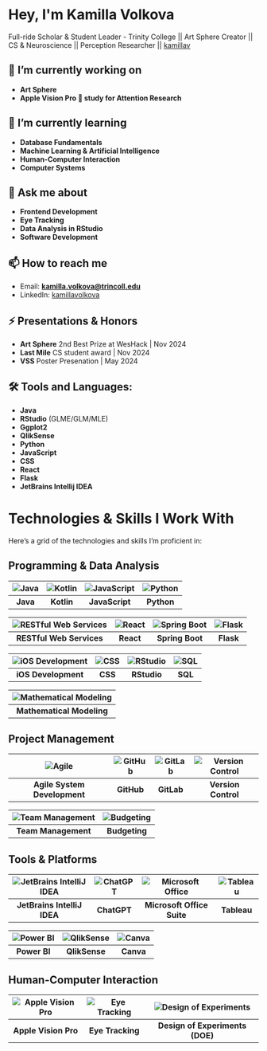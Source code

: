 # Hey, I'm Kamilla Volkova

Full-ride Scholar & Student Leader - Trinity College || Art Sphere Creator || CS & Neuroscience || Perception Researcher || [kamillav](https://github.com/kamillav)

## 🔭 I’m currently working on
- **Art Sphere**
- **Apple Vision Pro 🍏 study for Attention Research**

## 🌱 I’m currently learning
- **Database Fundamentals**
- **Machine Learning & Artificial Intelligence**
- **Human-Computer Interaction**
- **Computer Systems**

## 💬 Ask me about
- **Frontend Development**
- **Eye Tracking**
- **Data Analysis in RStudio**
- **Software Development**

## 📫 How to reach me
- Email: **kamilla.volkova@trincoll.edu**
- LinkedIn: [kamillavolkova](https://www.linkedin.com/in/kamillavolkova/)

## ⚡ Presentations & Honors
- **Art Sphere** 2nd Best Prize at WesHack | Nov 2024
- **Last Mile** CS student award | Nov 2024
- **VSS** Poster Presenation | May 2024 

## 🛠️ Tools and Languages:
- **Java**
- **RStudio** (GLME/GLM/MLE)
- **Ggplot2**
- **QlikSense**
- **Python**
- **JavaScript**
- **CSS**
- **React**
- **Flask**
- **JetBrains Intellij IDEA**

# Technologies & Skills I Work With

Here’s a grid of the technologies and skills I’m proficient in:

## Programming & Data Analysis

| ![Java](https://img.icons8.com/ios-filled/50/000000/java-coffee-cup-logo.png) | ![Kotlin](https://img.icons8.com/ios-filled/50/000000/kotlin.png) | ![JavaScript](https://img.icons8.com/ios-filled/50/000000/javascript.png) | ![Python](https://img.icons8.com/ios-filled/50/000000/python.png) |
|:-----------------------------------:|:-------------------------------------:|:-----------------------------------------:|:-----------------------------------------:|
| **Java**                            | **Kotlin**                            | **JavaScript**                           | **Python**                               |

| ![RESTful Web Services](https://img.icons8.com/ios-filled/50/000000/api.png) | ![React](https://img.icons8.com/ios-filled/50/000000/react.png) | ![Spring Boot](https://img.icons8.com/ios-filled/50/000000/spring-logo.png) | ![Flask](https://img.icons8.com/ios-filled/50/000000/flask.png) |
|:-----------------------------------:|:-----------------------------------:|:---------------------------------------:|:-------------------------------------:|
| **RESTful Web Services**            | **React**                            | **Spring Boot**                         | **Flask**                              |

| ![iOS Development](https://img.icons8.com/ios-filled/50/000000/iphone.png) | ![CSS](https://img.icons8.com/ios-filled/50/000000/css3.png) | ![RStudio](https://www.svgrepo.com/svg/306678/rstudio) | ![SQL](https://img.icons8.com/ios-filled/50/000000/sql.png) |
|:---------------------------------:|:---------------------------------:|:------------------------------------:|:-------------------------------:|
| **iOS Development**               | **CSS**                            | **RStudio**                          | **SQL**                           |

| ![Mathematical Modeling](https://img.icons8.com/ios-filled/50/000000/math.png) |
|:-----------------------------------:|
| **Mathematical Modeling**          |

## Project Management

| ![Agile](https://img.icons8.com/ios-filled/50/000000/agile.png) | ![GitHub](https://img.icons8.com/ios-filled/50/000000/github.png) | ![GitLab](https://img.icons8.com/ios-filled/50/000000/gitlab.png) | ![Version Control](https://img.icons8.com/ios-filled/50/000000/git.png) |
|:-------------------------------:|:----------------------------------:|:----------------------------:|:---------------------------------:|
| **Agile System Development**     | **GitHub**                         | **GitLab**                   | **Version Control**               |

| ![Team Management](https://img.icons8.com/ios-filled/50/000000/teamwork.png) | ![Budgeting](https://img.icons8.com/ios-filled/50/000000/money.png) |
|:---------------------------------:|:---------------------------------:|
| **Team Management**               | **Budgeting**                     |

## Tools & Platforms

| ![JetBrains IntelliJ IDEA](https://img.icons8.com/ios-filled/50/000000/intellij-idea.png) | ![ChatGPT](https://img.icons8.com/ios-filled/50/000000/chatgpt.png) | ![Microsoft Office](https://img.icons8.com/ios-filled/50/000000/microsoft-office.png) | ![Tableau](https://img.icons8.com/ios-filled/50/000000/tableau.png) |
|:---------------------------------------------------:|:-----------------------------------:|:------------------------------------:|:---------------------------------:|
| **JetBrains IntelliJ IDEA**                        | **ChatGPT**                          | **Microsoft Office Suite**          | **Tableau**                       |

| ![Power BI](https://img.icons8.com/ios-filled/50/000000/power-bi.png) | ![QlikSense](https://img.icons8.com/ios-filled/50/000000/qlik-sense.png) | ![Canva](https://img.icons8.com/ios-filled/50/000000/canva.png) |
|:---------------------------------:|:-----------------------------------:|:-----------------------------------:|
| **Power BI**                      | **QlikSense**                       | **Canva**                           |

## Human-Computer Interaction

| ![Apple Vision Pro](https://img.icons8.com/ios-filled/50/000000/vision.png) | ![Eye Tracking](https://img.icons8.com/ios-filled/50/000000/eye-tracking.png) | ![Design of Experiments](https://img.icons8.com/ios-filled/50/000000/experiment.png) |
|:-------------------------------------:|:------------------------------------------:|:-----------------------------------------:|
| **Apple Vision Pro**                  | **Eye Tracking**                           | **Design of Experiments (DOE)**           |


